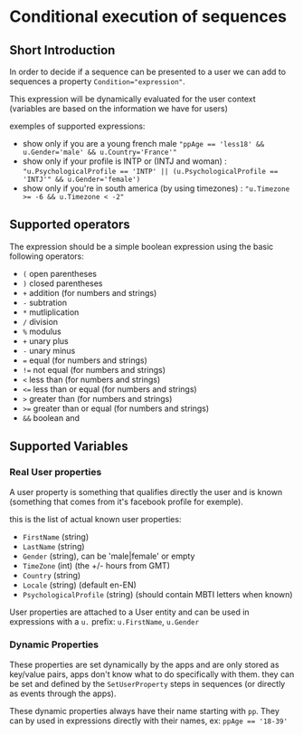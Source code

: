 # Conditional execution of sequences

## Short Introduction

In order to decide if a sequence can be presented to a user we can add to sequences a property `Condition="expression"`.

This expression will be dynamically evaluated for the user context (variables are based on the information we have for users)

exemples of supported expressions:

* show only if you are a young french male `"ppAge == 'less18' && u.Gender='male' && u.Country='France'"`
* show only if your profile is INTP or (INTJ and woman) : 
`"u.PsychologicalProfile == 'INTP' || (u.PsychologicalProfile == 'INTJ'" && u.Gender='female')`
* show only if you're in south america (by using timezones) : `"u.Timezone >= -6 && u.Timezone < -2"`

## Supported operators

The expression should be a simple boolean expression using the basic following operators:

* `(` open parentheses
* `)` closed parentheses
* `+` addition (for numbers and strings)
* `-` subtration
* `*` mutliplication
* `/` division
* `%` modulus
* `+` unary plus
* `-` unary minus
* `=` equal (for numbers and strings)
* `!=` not equal (for numbers and strings)
* `<` less than (for numbers and strings)
* `<=` less than or equal (for numbers and strings)
* `>` greater than (for numbers and strings)
* `>=` greater than or equal (for numbers and strings)
* `&&` boolean and

## Supported Variables

### Real User properties

A user property is something that qualifies directly the user and is known (something that comes from it's facebook profile for exemple).

this is the list of actual known user properties:

* `FirstName` (string)
* `LastName` (string)
* `Gender` (string), can be 'male|female' or empty
* `TimeZone` (int) (the +/- hours from GMT)
* `Country` (string)
* `Locale` (string) (default en-EN)
* `PsychologicalProfile` (string) (should contain MBTI letters when known)

User properties are attached to a User entity and can be used in expressions with a `u.` prefix: `u.FirstName`, `u.Gender`

### Dynamic Properties

These properties are set dynamically by the apps and are only stored as key/value pairs, apps don't know what to do specifically with them.
they can be set and defined by the `SetUserProperty` steps in sequences (or directly as events through the apps).

These dynamic properties always have their name starting with `pp`. 
They can by used in expressions directly with their names, ex: `ppAge == '18-39'`










